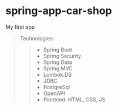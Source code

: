 # spring-app-car-shop
My first app

> Technologies:

> > - Spring Boot
> > - Spring Security
> > - Spring Data 
> > - Spring MVC
> > - Lombok.DB
> > - JDBC
> > - PostgreSql
> > - OpenAPI
> > - Frontend: HTML, CSS, JS.
